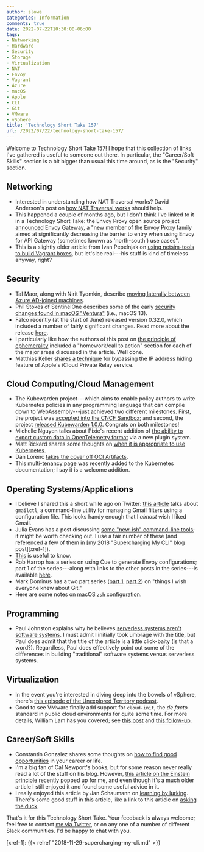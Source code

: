 ```yaml
---
author: slowe
categories: Information
comments: true
date: 2022-07-22T10:30:00-06:00
tags:
- Networking
- Hardware
- Security
- Storage
- Virtualization
- NAT
- Envoy
- Vagrant
- Azure
- macOS
- Apple
- CLI
- Git
- VMware
- vSphere
title: 'Technology Short Take 157'
url: /2022/07/22/technology-short-take-157/
---
```


Welcome to Technology Short Take 157! I hope that this collection of links I've gathered is useful to someone out there. In particular, the "Career/Soft Skills" section is a bit bigger than usual this time around, as is the "Security" section.<!--more-->

## Networking

* Interested in understanding how NAT Traversal works? David Anderson's post on [how NAT Traversal works][link-6] should help.
* This happened a couple of months ago, but I don't think I've linked to it in a Technology Short Take: the Envoy Proxy open source project [announced][link-7] Envoy Gateway, a "new member of the Envoy Proxy family aimed at significantly decreasing the barrier to entry when using Envoy for API Gateway (sometimes known as 'north-south') use cases".
* This is a slightly older article from Ivan Pepelnjak on [using netsim-tools to build Vagrant boxes][link-16], but let's be real---his stuff is kind of timeless anyway, right?

## Security

* Tal Maor, along with Nirit Tyomkin, describe [moving laterally between Azure AD-joined machines][link-9].
* Phil Stokes of SentinelOne describes some of the early [security changes found in macOS "Ventura"][link-10] (i.e., macOS 13).
* Falco recently (at the start of June) released version 0.32.0, which included a number of fairly significant changes. Read more about the release [here][link-12].
* I particularly like how the authors of this post on [the principle of ephemerality][link-14] included a "homework/call to action" section for each of the major areas discussed in the article. Well done.
* Matthias Keller [shares a technique][link-28] for bypassing the IP address hiding feature of Apple's iCloud Private Relay service.

## Cloud Computing/Cloud Management

* The Kubewarden project---which aims to enable policy authors to write Kubernetes policies in any programming language that can compile down to WebAssembly---just achieved two different milestones. First, the project was [accepted into the CNCF Sandbox][link-1]; and second, the project [released Kubewarden 1.0.0][link-2]. Congrats on both milestones!
* Michelle Nguyen talks about Pixie's recent addition of [the ability to export custom data in OpenTelemetry format][link-3] via a new plugin system.
* Matt Rickard shares some thoughts on [when it is appropriate to use Kubernetes][link-4].
* Dan Lorenc [takes the cover off OCI Artifacts][link-8].
* This [multi-tenancy page][link-13] was recently added to the Kubernetes documentation; I say it is a welcome addition.

## Operating Systems/Applications

* I believe I shared this a short while ago on Twitter: [this article][link-5] talks about `gmailctl`, a command-line utility for managing Gmail filters using a configuration file. This looks handy enough that I _almost_ wish I liked Gmail.
* Julia Evans has a post discussing [some "new-ish" command-line tools][link-15]; it might be worth checking out. I use a fair number of these (and referenced a few of them in [my 2018 "Supercharging My CLI" blog post][xref-1]).
* [This][link-21] is useful to know.
* Rob Harrop has a series on using Cue to generate Envoy configurations; part 1 of the series---along with links to the other posts in the series---is available [here][link-22].
* Mark Dominus has a two part series ([part 1][link-24], [part 2][link-25]) on "things I wish everyone knew about Git."
* Here are some notes on [macOS `zsh` configuration][link-29].

## Programming

* Paul Johnston explains why he believes [serverless systems aren't software systems][link-11]. I must admit I initially took umbrage with the title, but Paul does admit that the title of the article is a little click-baity (is that a word?). Regardless, Paul does effectively point out some of the differences in building "traditional" software systems versus serverless systems.

## Virtualization

* In the event you're interested in diving deep into the bowels of vSphere, there's [this episode of the Unexplored Territory podcast][link-18].
* Good to see VMware finally add support for `cloud-init`, the _de facto_ standard in public cloud environments for quite some time. For more details, William Lam has you covered; see [this post][link-19] and [this follow-up][link-20].

## Career/Soft Skills

* Constantin Gonzalez shares some thoughts on [how to find good opportunities][link-17] in your career or life.
* I'm a big fan of Cal Newport's books, but for some reason never really read a lot of the stuff on his blog. However, [this article on the Einstein principle][link-23] recently popped up for me, and even though it's a much older article I still enjoyed it and found some useful advice in it.
* I really enjoyed this article by Jan Schaumann on [learning by lurking][link-26]. There's some good stuff in this article, like a link to this article on [asking the duck][link-27].

That's it for this Technology Short Take. Your feedback is always welcome; feel free to contact [me via Twitter][link-99], or on any one of a number of different Slack communities. I'd be happy to chat with you.

[link-1]: https://www.kubewarden.io/blog/2022/06/cncf-sandbox-inclusion/
[link-2]: https://www.kubewarden.io/blog/2022/06/v1-release/
[link-3]: https://blog.px.dev/plugin-system/
[link-4]: https://matt-rickard.com/dont-use-kubernetes-yet/
[link-5]: https://opensource.com/article/22/5/gmailctl-linux-command-line-tool
[link-6]: https://tailscale.com/blog/how-nat-traversal-works/
[link-7]: https://blog.envoyproxy.io/introducing-envoy-gateway-ad385cc59532
[link-8]: https://dlorenc.medium.com/oci-artifacts-explained-8f4a77945c13
[link-9]: https://medium.com/@talthemaor/moving-laterally-between-azure-ad-joined-machines-ed1f8871da56
[link-10]: https://www.sentinelone.com/blog/apples-macos-ventura-7-new-security-changes-to-be-aware-of/
[link-11]: https://pauldjohnston.medium.com/serverless-systems-arent-software-systems-41ee0f826055
[link-12]: https://falco.org/blog/falco-0-32-0/
[link-13]: https://kubernetes.io/docs/concepts/security/multi-tenancy/
[link-14]: https://blog.chainguard.dev/the-principle-of-ephemerality/
[link-15]: https://jvns.ca/blog/2022/04/12/a-list-of-new-ish--command-line-tools/
[link-16]: https://blog.ipspace.net/2022/02/netsim-build-vagrant-boxes.html
[link-17]: https://constantin.glez.de/2022/06/26/how-find-good-opportunities/
[link-18]: https://frankdenneman.nl/2022/07/01/unexplored-territory-podcast-episode-19-discussing-numa-and-cores-per-sockets-with-the-main-cpu-engineer-of-vsphere/
[link-19]: https://williamlam.com/2022/06/using-the-new-vsphere-guest-os-customization-with-cloud-init-in-vsphere-7-0-update-3.html
[link-20]: https://williamlam.com/2022/06/quick-tip-prepare-vmware-photon-os-for-use-with-vsphere-guest-os-customization-and-cloud-init.html
[link-21]: https://daringfireball.net/2022/06/require_a_passcode_to_unlock_your_iphone
[link-22]: https://www.robharrop.dev/posts/cue-envoy/part-1-schema-definition/
[link-23]: https://www.calnewport.com/blog/2007/10/10/the-einstein-principle-accomplish-more-by-doing-less/
[link-24]: https://blog.plover.com/prog/git/tips.html
[link-25]: https://blog.plover.com/prog/git/tips-2.html
[link-26]: https://www.netmeister.org/blog/learning-by-lurking.html
[link-27]: https://hwrnmnbsol.livejournal.com/148664.html
[link-28]: https://m-keller.com/2022-07-21-icloud-private-relay-dns-leak.html
[link-29]: https://mybyways.com/blog/macos-zsh-configuration
[link-99]: https://twitter.com/scott_lowe
[xref-1]: {{< relref "2018-11-29-supercharging-my-cli.md" >}}

